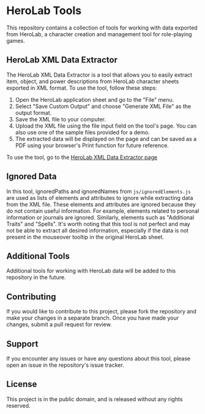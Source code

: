 
# HeroLab Tools

This repository contains a collection of tools for working with data exported from HeroLab, a character creation and management tool for role-playing games.

## HeroLab XML Data Extractor

The HeroLab XML Data Extractor is a tool that allows you to easily extract item, object, and power descriptions from HeroLab character sheets exported in XML format. To use the tool, follow these steps:

1. Open the HeroLab application sheet and go to the "File" menu.
2. Select "Save Custom Output" and choose "Generate XML File" as the output format.
3. Save the XML file to your computer.
4. Upload the XML file using the file input field on the tool's page. You can also use one of the sample files provided for a demo.
5. The extracted data will be displayed on the page and can be saved as a PDF using your browser's Print function for future reference.

To use the tool, go to the [HeroLab XML Data Extractor page](herolab-xml-data-extractor.html)


## Ignored Data

  In this tool, ignoredPaths and ignoredNames from `js/ignoredElements.js` are used as lists of elements and attributes to ignore while extracting data from the XML file. These elements and attributes are ignored because they do not contain useful information. For example, elements related to personal information or journals are ignored. Similarly, elements such as "Additional Traits" and "Spells".  It's worth noting that this tool is not perfect and may not be able to extract all desired information, especially if the data is not present in the mouseover tooltip in the original HeroLab sheet.

## Additional Tools

Additional tools for working with HeroLab data will be added to this repository in the future.

## Contributing

If you would like to contribute to this project, please fork the repository and make your changes in a separate branch. Once you have made your changes, submit a pull request for review.

## Support

If you encounter any issues or have any questions about this tool, please open an issue in the repository's issue tracker.

## License

This project is in the public domain, and is released without any rights reserved.

